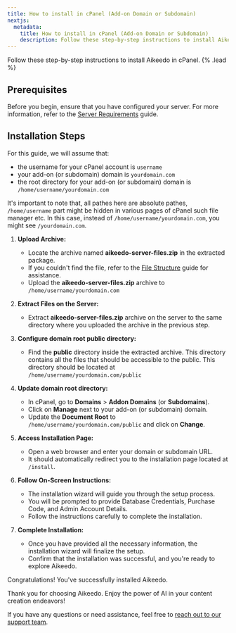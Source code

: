 ```yaml
---
title: How to install in cPanel (Add-on Domain or Subdomain)
nextjs:
  metadata:
    title: How to install in cPanel (Add-on Domain or Subdomain)
    description: Follow these step-by-step instructions to install Aikeedo in cPanel.
---
```


Follow these step-by-step instructions to install Aikeedo in cPanel. {% .lead %}

## Prerequisites

Before you begin, ensure that you have configured your server. For more information, refer to the [Server Requirements](/get-started/requirements) guide.

## Installation Steps

For this guide, we will assume that:

- the username for your cPanel account is `username`
- your add-on (or subdomain) domain is `yourdomain.com`
- the root directory for your add-on (or subdomain) domain is `/home/username/yourdomain.com`

It's important to note that, all pathes here are absolute pathes, `/home/username` part might be hidden in various pages of cPanel such file manager etc. In this case, instead of `/home/username/yourdomain.com`, you might see `/yourdomain.com`.

1. **Upload Archive:**

   - Locate the archive named **aikeedo-server-files.zip** in the extracted package.
   - If you couldn't find the file, refer to the [File Structure](/get-started/file-structure) guide for assistance.
   - Upload the **aikeedo-server-files.zip** archive to `/home/username/yourdomain.com`

2. **Extract Files on the Server:**

   - Extract **aikeedo-server-files.zip** archive on the server to the same directory where you uploaded the archive in the previous step.

3. **Configure domain root public directory:**

   - Find the **public** directory inside the extracted archive. This directory contains all the files that should be accessible to the public. This directory should be located at `/home/username/yourdomain.com/public`

4. **Update domain root directory:**

   - In cPanel, go to **Domains** > **Addon Domains** (or **Subdomains**).
   - Click on **Manage** next to your add-on (or subdomain) domain.
   - Update the **Document Root** to `/home/username/yourdomain.com/public` and click on **Change**.

5. **Access Installation Page:**

   - Open a web browser and enter your domain or subdomain URL.
   - It should automatically redirect you to the installation page located at `/install`.

6. **Follow On-Screen Instructions:**

   - The installation wizard will guide you through the setup process.
   - You will be prompted to provide Database Credentials, Purchase Code, and Admin Account Details.
   - Follow the instructions carefully to complete the installation.

7. **Complete Installation:**
   - Once you have provided all the necessary information, the installation wizard will finalize the setup.
   - Confirm that the installation was successful, and you're ready to explore Aikeedo.

Congratulations! You've successfully installed Aikeedo.

Thank you for choosing Aikeedo. Enjoy the power of AI in your content creation endeavors!

If you have any questions or need assistance, feel free to [reach out to our support team](mailto:support@aikeedo.com).
